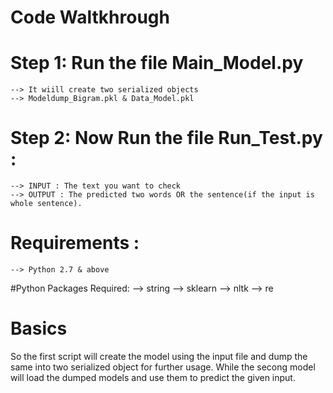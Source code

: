 # Code Waltkhrough

# Step 1: Run the file Main_Model.py
    --> It wiill create two serialized objects
    --> Modeldump_Bigram.pkl & Data_Model.pkl
# Step 2: Now Run the file Run_Test.py :
    --> INPUT : The text you want to check
    --> OUTPUT : The predicted two words OR the sentence(if the input is whole sentence).
# Requirements :
    --> Python 2.7 & above
#Python Packages Required:
    --> string
    --> sklearn
    --> nltk
    --> re
# Basics
  So the first script will create the model using the input file and dump the same into two serialized object for further usage.
  While the secong model will load the dumped models and use them to predict the given input.
    
